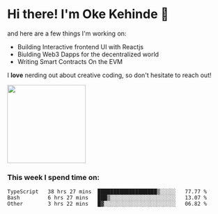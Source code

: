 # Hi there! I'm Oke Kehinde :cowboy_hat_face:

and here are a few things I'm working on:

- Building Interactive frontend UI with Reactjs
- Biulding Web3 Dapps for the decentralized world
- Writing Smart Contracts On the EVM

I **love** nerding out about creative coding, so don't hesitate to reach out!


<img height="180em" src="https://github-readme-stats.vercel.app/api?username=okeken&show_icons=true&hide_border=true&&count_private=true&include_all_commits=true" />

### This week I spend time on:

<!--START_SECTION:waka-->

```text
TypeScript   38 hrs 27 mins  ███████████████████▒░░░░░   77.77 %
Bash         6 hrs 27 mins   ███▒░░░░░░░░░░░░░░░░░░░░░   13.07 %
Other        3 hrs 22 mins   █▓░░░░░░░░░░░░░░░░░░░░░░░   06.82 %
```

<!--END_SECTION:waka-->
